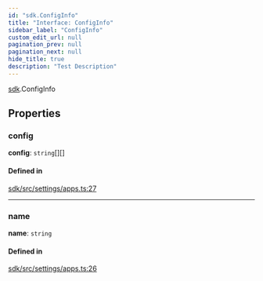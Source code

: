 ```yaml
---
id: "sdk.ConfigInfo"
title: "Interface: ConfigInfo"
sidebar_label: "ConfigInfo"
custom_edit_url: null
pagination_prev: null
pagination_next: null
hide_title: true
description: "Test Description"
---
```


[sdk](../modules/sdk.md).ConfigInfo

## Properties

### config

 **config**: `string`[][]

#### Defined in

[sdk/src/settings/apps.ts:27](https://github.com/AKASHAorg/akasha-core/blob/978d02d1/sdk/src/settings/apps.ts#L27)

___

### name

 **name**: `string`

#### Defined in

[sdk/src/settings/apps.ts:26](https://github.com/AKASHAorg/akasha-core/blob/978d02d1/sdk/src/settings/apps.ts#L26)
